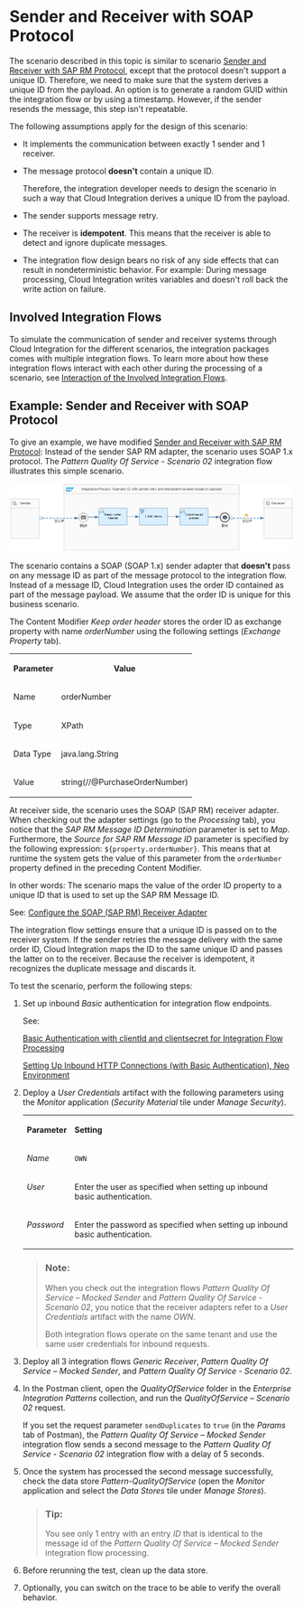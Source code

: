 <!-- loiocd4c6e0973b9418db5a90a8e3a5872e5 -->

# Sender and Receiver with SOAP Protocol

The scenario described in this topic is similar to scenario [Sender and Receiver with SAP RM Protocol](sender-and-receiver-with-sap-rm-protocol-9f3e2b6.md), except that the protocol doesn't support a unique ID. Therefore, we need to make sure that the system derives a unique ID from the payload. An option is to generate a random GUID within the integration flow or by using a timestamp. However, if the sender resends the message, this step isn't repeatable.

The following assumptions apply for the design of this scenario:

-   It implements the communication between exactly 1 sender and 1 receiver.

-   The message protocol **doesn't** contain a unique ID.

    Therefore, the integration developer needs to design the scenario in such a way that Cloud Integration derives a unique ID from the payload.

-   The sender supports message retry.

-   The receiver is **idempotent**. This means that the receiver is able to detect and ignore duplicate messages.

-   The integration flow design bears no risk of any side effects that can result in nondeterministic behavior. For example: During message processing, Cloud Integration writes variables and doesn't roll back the write action on failure.




<a name="loiocd4c6e0973b9418db5a90a8e3a5872e5__section_d1v_k4c_nrb"/>

## Involved Integration Flows

To simulate the communication of sender and receiver systems through Cloud Integration for the different scenarios, the integration packages comes with multiple integration flows. To learn more about how these integration flows interact with each other during the processing of a scenario, see [Interaction of the Involved Integration Flows](interaction-of-the-involved-integration-flows-44be68d.md).



<a name="loiocd4c6e0973b9418db5a90a8e3a5872e5__section_wby_5hb_nrb"/>

## Example: Sender and Receiver with SOAP Protocol

To give an example, we have modified [Sender and Receiver with SAP RM Protocol](sender-and-receiver-with-sap-rm-protocol-9f3e2b6.md): Instead of the sender SAP RM adapter, the scenario uses SOAP 1.x protocol. The *Pattern Quality Of Service - Scenario 02* integration flow illustrates this simple scenario.

![](images/Pattern_EO_02_52fb6e0.png)

The scenario contains a SOAP \(SOAP 1.x\) sender adapter that **doesn't** pass on any message ID as part of the message protocol to the integration flow. Instead of a message ID, Cloud Integration uses the order ID contained as part of the message payload. We assume that the order ID is unique for this business scenario.

The Content Modifier *Keep order header* stores the order ID as exchange property with name *orderNumber* using the following settings \(*Exchange Property* tab\).


<table>
<tr>
<th valign="top">

Parameter



</th>
<th valign="top">

Value



</th>
</tr>
<tr>
<td valign="top">

Name



</td>
<td valign="top">

orderNumber



</td>
</tr>
<tr>
<td valign="top">

Type



</td>
<td valign="top">

XPath



</td>
</tr>
<tr>
<td valign="top">

Data Type



</td>
<td valign="top">

java.lang.String



</td>
</tr>
<tr>
<td valign="top">

Value



</td>
<td valign="top">

string\(//@PurchaseOrderNumber\)



</td>
</tr>
</table>

At receiver side, the scenario uses the SOAP \(SAP RM\) receiver adapter. When checking out the adapter settings \(go to the *Processing* tab\), you notice that the *SAP RM Message ID Determination* parameter is set to *Map*. Furthermore, the *Source for SAP RM Message ID* parameter is specified by the following expression: `${property.orderNumber}`. This means that at runtime the system gets the value of this parameter from the `orderNumber` property defined in the preceding Content Modifier.

In other words: The scenario maps the value of the order ID property to a unique ID that is used to set up the SAP RM Message ID.

See: [Configure the SOAP \(SAP RM\) Receiver Adapter](configure-the-soap-sap-rm-receiver-adapter-8366495.md)

The integration flow settings ensure that a unique ID is passed on to the receiver system. If the sender retries the message delivery with the same order ID, Cloud Integration maps the ID to the same unique ID and passes the latter on to the receiver. Because the receiver is idempotent, it recognizes the duplicate message and discards it.

To test the scenario, perform the following steps:

1.  Set up inbound *Basic* authentication for integration flow endpoints.

    See:

    [Basic Authentication with clientId and clientsecret for Integration Flow Processing](../ConnectionSetup/basic-authentication-with-clientid-and-clientsecret-for-integration-flow-processing-647eeb3.md)

    [Setting Up Inbound HTTP Connections \(with Basic Authentication\), Neo Environment](../ConnectionSetup/setting-up-inbound-http-connections-with-basic-authentication-neo-environment-391c45c.md)

2.  Deploy a *User Credentials* artifact with the following parameters using the *Monitor* application \(*Security Material* tile under *Manage Security*\).


    <table>
    <tr>
    <th valign="top">

    Parameter


    
    </th>
    <th valign="top">

    Setting


    
    </th>
    </tr>
    <tr>
    <td valign="top">
    
    *Name*


    
    </td>
    <td valign="top">
    
    `OWN`


    
    </td>
    </tr>
    <tr>
    <td valign="top">
    
    *User*


    
    </td>
    <td valign="top">
    
    Enter the user as specified when setting up inbound basic authentication.


    
    </td>
    </tr>
    <tr>
    <td valign="top">
    
    *Password*


    
    </td>
    <td valign="top">
    
    Enter the password as specified when setting up inbound basic authentication.


    
    </td>
    </tr>
    </table>
    
    > ### Note:  
    > When you check out the integration flows *Pattern Quality Of Service – Mocked Sender* and *Pattern Quality Of Service - Scenario 02*, you notice that the receiver adapters refer to a *User Credentials* artifact with the name *OWN*.
    > 
    > Both integration flows operate on the same tenant and use the same user credentials for inbound requests.

3.  Deploy all 3 integration flows *Generic Receiver*, *Pattern Quality Of Service – Mocked Sender*, and *Pattern Quality Of Service - Scenario 02*.

4.  In the Postman client, open the *QualityOfService* folder in the *Enterprise Integration Patterns* collection, and run the *QualityOfService – Scenario 02* request.

    If you set the request parameter `sendDuplicates` to `true` \(in the *Params* tab of Postman\), the *Pattern Quality Of Service – Mocked Sender* integration flow sends a second message to the *Pattern Quality Of Service - Scenario 02* integration flow with a delay of 5 seconds.

5.  Once the system has processed the second message successfully, check the data store *Pattern-QualityOfService* \(open the *Monitor* application and select the *Data Stores* tile under *Manage Stores*\).

    > ### Tip:  
    > You see only 1 entry with an entry *ID* that is identical to the message id of the *Pattern Quality Of Service – Mocked Sender* integration flow processing.

6.  Before rerunning the test, clean up the data store.

7.  Optionally, you can switch on the trace to be able to verify the overall behavior.


